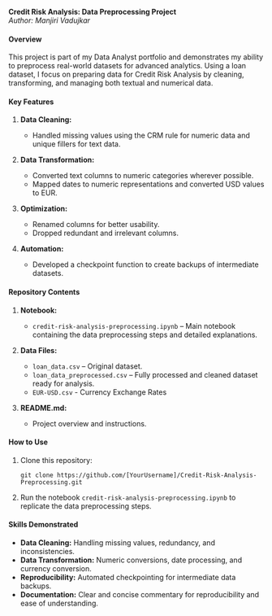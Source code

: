 **Credit Risk Analysis: Data Preprocessing Project**  
*Author: Manjiri Vadujkar*    

#### Overview  
This project is part of my Data Analyst portfolio and demonstrates my ability to preprocess real-world datasets for advanced analytics. Using a loan dataset, I focus on preparing data for Credit Risk Analysis by cleaning, transforming, and managing both textual and numerical data.  

#### Key Features  
1. **Data Cleaning:**  
   - Handled missing values using the CRM rule for numeric data and unique fillers for text data.  

2. **Data Transformation:**  
   - Converted text columns to numeric categories wherever possible.  
   - Mapped dates to numeric representations and converted USD values to EUR.  

3. **Optimization:**  
   - Renamed columns for better usability.  
   - Dropped redundant and irrelevant columns.  

4. **Automation:**  
   - Developed a checkpoint function to create backups of intermediate datasets.  

#### Repository Contents  
1. **Notebook:**  
   - `credit-risk-analysis-preprocessing.ipynb` – Main notebook containing the data preprocessing steps and detailed explanations.  

2. **Data Files:**  
   - `loan_data.csv` – Original dataset.  
   - `loan_data_preprocessed.csv` – Fully processed and cleaned dataset ready for analysis.
   - `EUR-USD.csv` - Currency Exchange Rates

3. **README.md:**  
   - Project overview and instructions.  

#### How to Use  
1. Clone this repository:  
   ```
   git clone https://github.com/[YourUsername]/Credit-Risk-Analysis-Preprocessing.git
   ```    
2. Run the notebook `credit-risk-analysis-preprocessing.ipynb` to replicate the data preprocessing steps.  

#### Skills Demonstrated  
- **Data Cleaning:** Handling missing values, redundancy, and inconsistencies.  
- **Data Transformation:** Numeric conversions, date processing, and currency conversion.  
- **Reproducibility:** Automated checkpointing for intermediate data backups.  
- **Documentation:** Clear and concise commentary for reproducibility and ease of understanding.  
